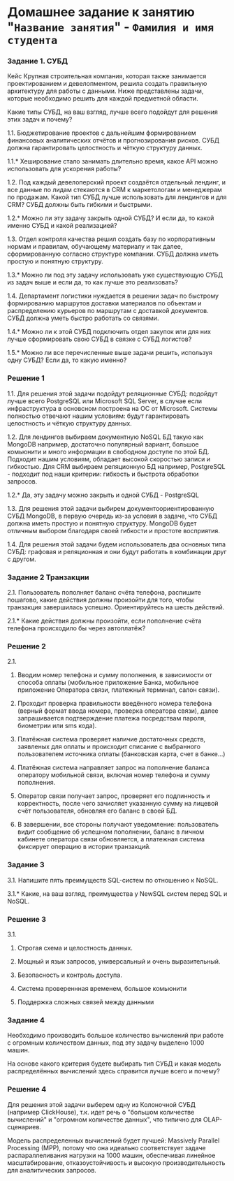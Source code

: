 # Домашнее задание к занятию "`Название занятия`" - `Фамилия и имя студента`

### Задание 1. СУБД

Кейс
Крупная строительная компания, которая также занимается проектированием и девелопментом, решила создать правильную архитектуру для работы с данными. Ниже представлены задачи, которые необходимо решить для каждой предметной области.

Какие типы СУБД, на ваш взгляд, лучше всего подойдут для решения этих задач и почему?

1.1. Бюджетирование проектов с дальнейшим формированием финансовых аналитических отчётов и прогнозирования рисков. СУБД должна гарантировать целостность и чёткую структуру данных.

1.1.* Хеширование стало занимать длительно время, какое API можно использовать для ускорения работы?

1.2. Под каждый девелоперский проект создаётся отдельный лендинг, и все данные по лидам стекаются в CRM к маркетологам и менеджерам по продажам. Какой тип СУБД лучше использовать для лендингов и для CRM? СУБД должны быть гибкими и быстрыми.

1.2.* Можно ли эту задачу закрыть одной СУБД? И если да, то какой именно СУБД и какой реализацией?

1.3. Отдел контроля качества решил создать базу по корпоративным нормам и правилам, обучающему материалу и так далее, сформированную согласно структуре компании. СУБД должна иметь простую и понятную структуру.

1.3.* Можно ли под эту задачу использовать уже существующую СУБД из задач выше и если да, то как лучше это реализовать?

1.4. Департамент логистики нуждается в решении задач по быстрому формированию маршрутов доставки материалов по объектам и распределению курьеров по маршрутам с доставкой документов. СУБД должна уметь быстро работать со связями.

1.4.* Можно ли к этой СУБД подключить отдел закупок или для них лучше сформировать свою СУБД в связке с СУБД логистов?

1.5.* Можно ли все перечисленные выше задачи решить, используя одну СУБД? Если да, то какую именно?

### Решение 1

1.1. Для решения этой задачи подойдут реляционные СУБД: подойдут лучше всего PostgreSQL или Microsoft SQL Server, в случае если инфраструктура в основсном построена на ОС от Microsoft. Cистемы полностью отвечают нашим условиям: будут гарантировать целостность и чёткую структуру данных.

1.2. Для лендингов выбираем документную NoSQL БД такую как MongoDB например, достаточно популярный вариант, большое комьюнити и много информации в свободном доступе по этой БД. Подходит нашим условиям, обладает высокой скоростью записи и гибкостью. Для CRM выбираем реляционную БД например, PostgreSQL - подходит под наши критерии: гибкость и быстрота обработки запросов.

1.2.* Да, эту задачу можно закрыть и одной СУБД - PostgreSQL 

1.3. Для решения этой задачи выбирем документоориентированную СУБД MongoDB, в первую очередь из-за условия в задаче, что СУБД должна иметь простую и понятную структуру. MongoDB будет отличным выбором благодаря своей гибкости и простоте восприятия.

1.4. Для решения этой задачи будем использователь два основных типа СУБД: графовая и реляционная и они будут работать в комбинации друг с другом.

### Задание 2 Транзакции

2.1. Пользователь пополняет баланс счёта телефона, распишите пошагово, какие действия должны произойти для того, чтобы транзакция завершилась успешно. Ориентируйтесь на шесть действий.

2.1.* Какие действия должны произойти, если пополнение счёта телефона происходило бы через автоплатёж?

### Решение 2

 2.1. 
 
 1.  Вводим номер телефона и сумму пополнения, в зависимости от способа оплаты (мобильное приложение Банка, мобильное приложение Оператора связи, платежный терминал, салон связи).
     
 2.  Проходит проверка правильности введённого номера телефона (верный формат ввода номера, проверка оператора связи), далее запрашивается подтверждение платежа посредствам пароля, биометрии или sms кода).
   
 3.  Платёжная система проверяет наличие достаточных средств, заявленых для оплаты и происходит списание с выбранного пользователем источника оплаты (банковская карта, счет в банке...)
  
 4.  Платёжная система направляет запрос на пополнение баланса оператору мобильной связи, включая номер телефона и сумму пополнения.
   
 5.  Оператор связи получает запрос, проверяет его подлинность и корректность, после чего зачисляет указанную сумму на лицевой счёт пользователя, обновляя его баланс в своей БД.
   
 6.  В завершении, все стороны получают уведомление: пользователь видит сообщение об успешном пополнении, баланс в личном кабинете оператора связи обновляется, а платежная система фиксирует операцию в истории транзакций.

### Задание 3

3.1. Напишите пять преимуществ SQL-систем по отношению к NoSQL.

3.1.* Какие, на ваш взгляд, преимущества у NewSQL систем перед SQL и NoSQL.

### Решение 3

3.1.  

1. Строгая схема и целостность данных.

2. Мощный и язык запросов, универсальный и очень выразительный.

3. Безопасность и контроль доступа.

4. Система провереннная временем, большое комьюнити

5. Поддержка сложных связей между данными


### Задание 4

Необходимо производить большое количество вычислений при работе с огромным количеством данных, под эту задачу выделено 1000 машин.

На основе какого критерия будете выбирать тип СУБД и какая модель распределённых вычислений здесь справится лучше всего и почему?

### Решение 4

Для решения этой задачи выберем одну из Колоночной СУБД (например ClickHouse), т.к. идет речь о "большом количестве вычислений" и "огромном количестве данных", что типично для OLAP-сценариев. 

Модель распределенных вычислений будет лучшей: Massively Parallel Processing (MPP), потому что она идеально соответствует задаче распараллеливания нагрузки на 1000 машин, обеспечивая линейное масштабирование, отказоустойчивость и высокую производительность для аналитических запросов. 


